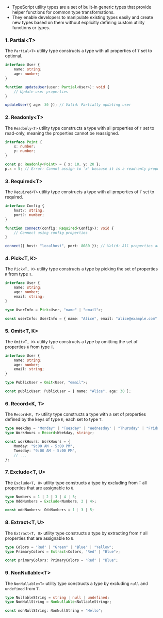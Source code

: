 - TypeScript utility types are a set of built-in generic types that provide helper functions for common type transformations. 
- They enable developers to manipulate existing types easily and create new types based on them without explicitly defining custom utility functions or types.
### 1. Partial\<T>

The `Partial<T>` utility type constructs a type with all properties of `T` set to optional.

```typescript
interface User {
    name: string;
    age: number;
}

function updateUser(user: Partial<User>): void {
    // Update user properties
}

updateUser({ age: 30 }); // Valid: Partially updating user
```

### 2. Readonly\<T>

The `Readonly<T>` utility type constructs a type with all properties of `T` set to read-only, meaning the properties cannot be reassigned.

```typescript
interface Point {
    x: number;
    y: number;
}

const p: Readonly<Point> = { x: 10, y: 20 };
p.x = 5; // Error: Cannot assign to 'x' because it is a read-only property
```

### 3. Required\<T>

The `Required<T>` utility type constructs a type with all properties of `T` set to required.

```typescript
interface Config {
    host?: string;
    port?: number;
}

function connect(config: Required<Config>): void {
    // Connect using config properties
}

connect({ host: "localhost", port: 8080 }); // Valid: All properties are required
```

### 4. Pick\<T, K>

The `Pick<T, K>` utility type constructs a type by picking the set of properties `K` from type `T`.

```typescript
interface User {
    name: string;
    age: number;
    email: string;
}

type UserInfo = Pick<User, "name" | "email">;

const userInfo: UserInfo = { name: "Alice", email: "alice@example.com" };
```

### 5. Omit\<T, K>

The `Omit<T, K>` utility type constructs a type by omitting the set of properties `K` from type `T`.

```typescript
interface User {
    name: string;
    age: number;
    email: string;
}

type PublicUser = Omit<User, "email">;

const publicUser: PublicUser = { name: "Alice", age: 30 };
```

### 6. Record\<K, T>

The `Record<K, T>` utility type constructs a type with a set of properties defined by the keys of type `K`, each set to type `T`.

```typescript
type Weekday = "Monday" | "Tuesday" | "Wednesday" | "Thursday" | "Friday";
type WorkHours = Record<Weekday, string>;

const workHours: WorkHours = {
    Monday: "9:00 AM - 5:00 PM",
    Tuesday: "9:00 AM - 5:00 PM",
    // ...
};
```

### 7. Exclude\<T, U>

The `Exclude<T, U>` utility type constructs a type by excluding from `T` all properties that are assignable to `U`.

```typescript
type Numbers = 1 | 2 | 3 | 4 | 5;
type OddNumbers = Exclude<Numbers, 2 | 4>;

const oddNumbers: OddNumbers = 1 | 3 | 5;
```

### 8. Extract\<T, U>

The `Extract<T, U>` utility type constructs a type by extracting from `T` all properties that are assignable to `U`.

```typescript
type Colors = "Red" | "Green" | "Blue" | "Yellow";
type PrimaryColors = Extract<Colors, "Red" | "Blue">;

const primaryColors: PrimaryColors = "Red" | "Blue";
```

### 9. NonNullable\<T>

The `NonNullable<T>` utility type constructs a type by excluding `null` and `undefined` from `T`.

```typescript
type NullableString = string | null | undefined;
type NonNullString = NonNullable<NullableString>;

const nonNullString: NonNullString = "Hello";
```
